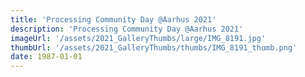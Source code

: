 ```yaml
---
title: 'Processing Community Day @Aarhus 2021'
description: 'Processing Community Day @Aarhus 2021'
imageUrl: '/assets/2021_GalleryThumbs/large/IMG_8191.jpg'
thumbUrl: '/assets/2021_GalleryThumbs/thumbs/IMG_8191_thumb.png'
date: 1987-01-01
---
```


